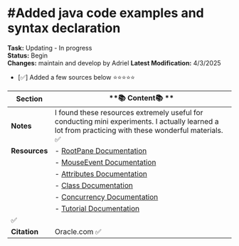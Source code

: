 #Added java code examples and syntax declaration
=================================================
**Task:** Updating - In progress  
**Status:** Begin  
**Changes:** maintain and develop by Adriel 
**Latest Modification:** 4/3/2025
- [✅] Added a few sources below  ⭐⭐⭐⭐⭐


| **Section**    | **📚 Content📚 **                                                                                                                                                   |   
|----------------|--------------------------------------------------------------------------------------------------------|
| **Notes**      | I found these resources extremely useful for conducting mini experiments. I actually learned a lot from practicing with these wonderful materials.    ✅     |
| **Resources**  | - [RootPane Documentation](https://docs.oracle.com/javase/tutorial/uiswing/components/rootpane.html)                                                
|                | - [MouseEvent Documentation](https://docs.oracle.com/javase/8/docs/api/java/awt/event/MouseEvent.html)                                              
|                | - [Attributes Documentation](https://docs.oracle.com/javase/8/docs/api/java/util/jar/Attributes.html)            
|                | - [Class Documentation](https://docs.oracle.com/javase/7/docs/api/java/lang/Class.html)
|                | - [Concurrency Documentation](https://docs.oracle.com/javase/tutorial/essential/concurrency/syncmeth.html)
|                | - [Tutorial Documentation](https://docs.oracle.com/javase/tutorial/)
✅       |
| **Citation**   | Oracle.com                                                                                                                                            ✅     |

